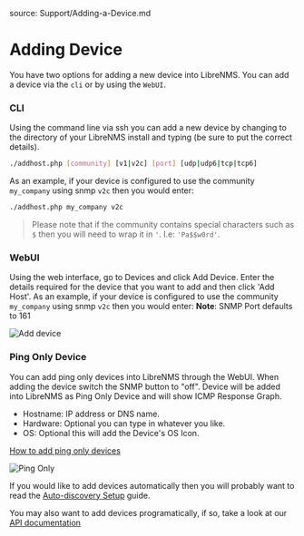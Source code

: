 source: Support/Adding-a-Device.md

# Adding Device

You have two options for adding a new device into LibreNMS. You can add a device via the `cli` or by using the 
`WebUI`.

### CLI

Using the command line via ssh you can add a new device by changing to the directory of your LibreNMS install and typing (be sure to put the correct details).

```bash
./addhost.php [community] [v1|v2c] [port] [udp|udp6|tcp|tcp6]
```

As an example, if your device is configured to use the community `my_company` using snmp `v2c` then you would enter:

```bash
./addhost.php my_company v2c
```

> Please note that if the community contains special characters such as `$` then you will need to wrap it in `'`. I.e: `'Pa$$w0rd'`.

### WebUI

Using the web interface, go to Devices and click Add Device. Enter the details required for the device that you want to add and then click 'Add Host'.
As an example, if your device is configured to use the community `my_company` using snmp `v2c` then you would enter:
**Note**: SNMP Port defaults to 161

![Add device](/img/webui_add_device.png)

### Ping Only Device

You can add ping only devices into LibreNMS through the WebUI. When adding the device switch the SNMP button to "off".
Device will be added into LibreNMS as Ping Only Device and will show ICMP Response Graph. 

- Hostname: IP address or DNS name.
- Hardware: Optional you can type in whatever you like.
- OS: Optional this will add the Device's OS Icon.

[How to add ping only devices](https://youtu.be/cjuByubg-uk)

![Ping Only](/img/add-ping-only.png)

If you would like to add devices automatically then you will probably want to read the [Auto-discovery Setup](/Extensions/Auto-Discovery.md) guide.

You may also want to add devices programatically, if so, take a look at our [API documentation](/API/index.md)
